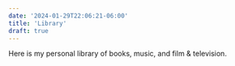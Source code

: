 ```yaml
---
date: '2024-01-29T22:06:21-06:00'
title: 'Library'
draft: true
---
```


Here is my personal library of books, music, and film & television.